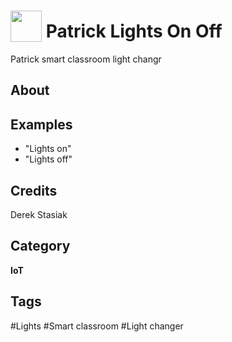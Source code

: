 # <img src="https://raw.githack.com/FortAwesome/Font-Awesome/master/svgs/solid/lightbulb.svg" card_color="#708090" width="50" height="50" style="vertical-align:bottom"/> Patrick Lights On Off
Patrick smart classroom light changr

## About


## Examples
* "Lights on"
* "Lights off"

## Credits
Derek Stasiak

## Category
**IoT**

## Tags
#Lights
#Smart classroom
#Light changer

